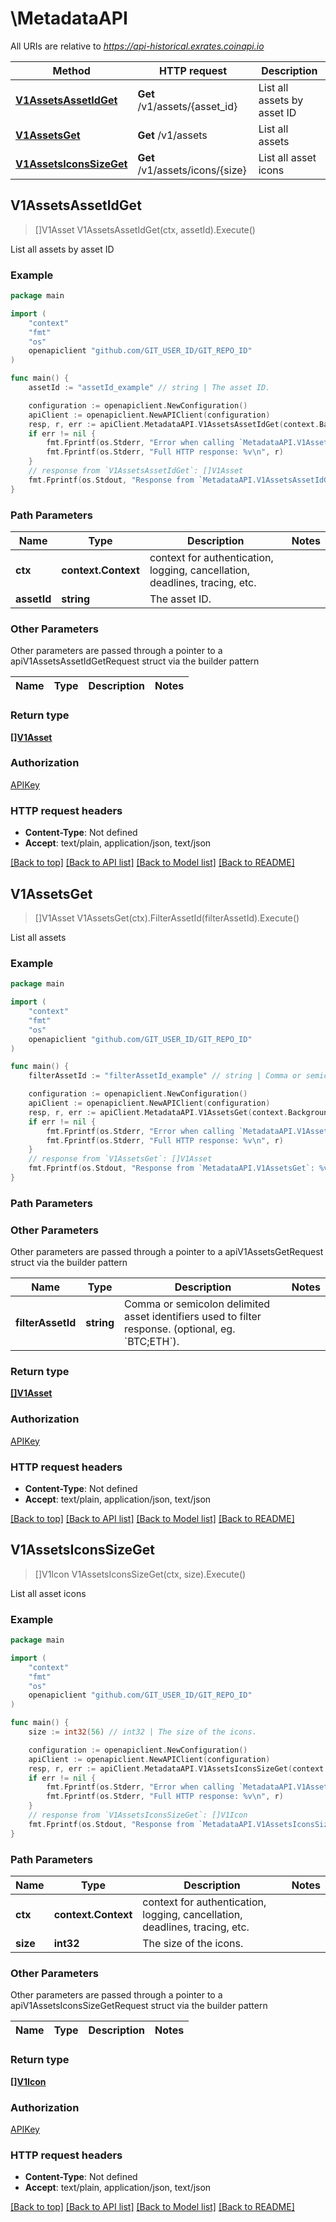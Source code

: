# \MetadataAPI

All URIs are relative to *https://api-historical.exrates.coinapi.io*

Method | HTTP request | Description
------------- | ------------- | -------------
[**V1AssetsAssetIdGet**](MetadataAPI.md#V1AssetsAssetIdGet) | **Get** /v1/assets/{asset_id} | List all assets by asset ID
[**V1AssetsGet**](MetadataAPI.md#V1AssetsGet) | **Get** /v1/assets | List all assets
[**V1AssetsIconsSizeGet**](MetadataAPI.md#V1AssetsIconsSizeGet) | **Get** /v1/assets/icons/{size} | List all asset icons



## V1AssetsAssetIdGet

> []V1Asset V1AssetsAssetIdGet(ctx, assetId).Execute()

List all assets by asset ID

### Example

```go
package main

import (
	"context"
	"fmt"
	"os"
	openapiclient "github.com/GIT_USER_ID/GIT_REPO_ID"
)

func main() {
	assetId := "assetId_example" // string | The asset ID.

	configuration := openapiclient.NewConfiguration()
	apiClient := openapiclient.NewAPIClient(configuration)
	resp, r, err := apiClient.MetadataAPI.V1AssetsAssetIdGet(context.Background(), assetId).Execute()
	if err != nil {
		fmt.Fprintf(os.Stderr, "Error when calling `MetadataAPI.V1AssetsAssetIdGet``: %v\n", err)
		fmt.Fprintf(os.Stderr, "Full HTTP response: %v\n", r)
	}
	// response from `V1AssetsAssetIdGet`: []V1Asset
	fmt.Fprintf(os.Stdout, "Response from `MetadataAPI.V1AssetsAssetIdGet`: %v\n", resp)
}
```

### Path Parameters


Name | Type | Description  | Notes
------------- | ------------- | ------------- | -------------
**ctx** | **context.Context** | context for authentication, logging, cancellation, deadlines, tracing, etc.
**assetId** | **string** | The asset ID. | 

### Other Parameters

Other parameters are passed through a pointer to a apiV1AssetsAssetIdGetRequest struct via the builder pattern


Name | Type | Description  | Notes
------------- | ------------- | ------------- | -------------


### Return type

[**[]V1Asset**](V1Asset.md)

### Authorization

[APIKey](../README.md#APIKey)

### HTTP request headers

- **Content-Type**: Not defined
- **Accept**: text/plain, application/json, text/json

[[Back to top]](#) [[Back to API list]](../README.md#documentation-for-api-endpoints)
[[Back to Model list]](../README.md#documentation-for-models)
[[Back to README]](../README.md)


## V1AssetsGet

> []V1Asset V1AssetsGet(ctx).FilterAssetId(filterAssetId).Execute()

List all assets



### Example

```go
package main

import (
	"context"
	"fmt"
	"os"
	openapiclient "github.com/GIT_USER_ID/GIT_REPO_ID"
)

func main() {
	filterAssetId := "filterAssetId_example" // string | Comma or semicolon delimited asset identifiers used to filter response. (optional, eg. `BTC;ETH`). (optional)

	configuration := openapiclient.NewConfiguration()
	apiClient := openapiclient.NewAPIClient(configuration)
	resp, r, err := apiClient.MetadataAPI.V1AssetsGet(context.Background()).FilterAssetId(filterAssetId).Execute()
	if err != nil {
		fmt.Fprintf(os.Stderr, "Error when calling `MetadataAPI.V1AssetsGet``: %v\n", err)
		fmt.Fprintf(os.Stderr, "Full HTTP response: %v\n", r)
	}
	// response from `V1AssetsGet`: []V1Asset
	fmt.Fprintf(os.Stdout, "Response from `MetadataAPI.V1AssetsGet`: %v\n", resp)
}
```

### Path Parameters



### Other Parameters

Other parameters are passed through a pointer to a apiV1AssetsGetRequest struct via the builder pattern


Name | Type | Description  | Notes
------------- | ------------- | ------------- | -------------
 **filterAssetId** | **string** | Comma or semicolon delimited asset identifiers used to filter response. (optional, eg. &#x60;BTC;ETH&#x60;). | 

### Return type

[**[]V1Asset**](V1Asset.md)

### Authorization

[APIKey](../README.md#APIKey)

### HTTP request headers

- **Content-Type**: Not defined
- **Accept**: text/plain, application/json, text/json

[[Back to top]](#) [[Back to API list]](../README.md#documentation-for-api-endpoints)
[[Back to Model list]](../README.md#documentation-for-models)
[[Back to README]](../README.md)


## V1AssetsIconsSizeGet

> []V1Icon V1AssetsIconsSizeGet(ctx, size).Execute()

List all asset icons



### Example

```go
package main

import (
	"context"
	"fmt"
	"os"
	openapiclient "github.com/GIT_USER_ID/GIT_REPO_ID"
)

func main() {
	size := int32(56) // int32 | The size of the icons.

	configuration := openapiclient.NewConfiguration()
	apiClient := openapiclient.NewAPIClient(configuration)
	resp, r, err := apiClient.MetadataAPI.V1AssetsIconsSizeGet(context.Background(), size).Execute()
	if err != nil {
		fmt.Fprintf(os.Stderr, "Error when calling `MetadataAPI.V1AssetsIconsSizeGet``: %v\n", err)
		fmt.Fprintf(os.Stderr, "Full HTTP response: %v\n", r)
	}
	// response from `V1AssetsIconsSizeGet`: []V1Icon
	fmt.Fprintf(os.Stdout, "Response from `MetadataAPI.V1AssetsIconsSizeGet`: %v\n", resp)
}
```

### Path Parameters


Name | Type | Description  | Notes
------------- | ------------- | ------------- | -------------
**ctx** | **context.Context** | context for authentication, logging, cancellation, deadlines, tracing, etc.
**size** | **int32** | The size of the icons. | 

### Other Parameters

Other parameters are passed through a pointer to a apiV1AssetsIconsSizeGetRequest struct via the builder pattern


Name | Type | Description  | Notes
------------- | ------------- | ------------- | -------------


### Return type

[**[]V1Icon**](V1Icon.md)

### Authorization

[APIKey](../README.md#APIKey)

### HTTP request headers

- **Content-Type**: Not defined
- **Accept**: text/plain, application/json, text/json

[[Back to top]](#) [[Back to API list]](../README.md#documentation-for-api-endpoints)
[[Back to Model list]](../README.md#documentation-for-models)
[[Back to README]](../README.md)

